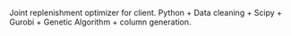 Joint replenishment optimizer for client.
Python + Data cleaning +  Scipy + Gurobi + Genetic Algorithm + column generation.
